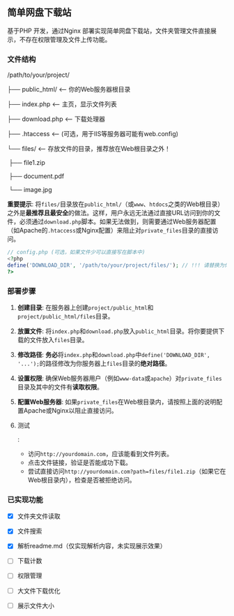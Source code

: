 ## 简单网盘下载站

基于PHP 开发，通过Nginx 部署实现简单网盘下载站，文件夹管理文件直接展示，不存在权限管理及文件上传功能。

### 文件结构

/path/to/your/project/

├── public_html/   <-- 你的Web服务器根目录

├── index.php         <-- 主页，显示文件列表

├── download.php      <-- 下载处理器

├── .htaccess         <-- (可选，用于IIS等服务器可能有web.config)

└── files/         <-- 存放文件的目录，推荐放在Web根目录之外！

​    ├── file1.zip

​    ├── document.pdf

​    └── image.jpg



   

**重要提示**: 将`files/`目录放在`public_html/`（或`www`、`htdocs`之类的Web根目录）之外是**最推荐且最安全**的做法。这样，用户永远无法通过直接URL访问到你的文件，必须通过`download.php`脚本。如果无法做到，则需要通过Web服务器配置（如Apache的`.htaccess`或Nginx配置）来阻止对`private_files`目录的直接访问。

```php
// config.php (可选，如果文件少可以直接写在脚本中)
<?php
define('DOWNLOAD_DIR', '/path/to/your/project/files/'); // !!! 请替换为你的实际文件路径，确保Web服务器用户有读取权限
?>
```

### 部署步骤

1. **创建目录**: 在服务器上创建`project/public_html`和`project/public_html/files`目录。

2. **放置文件**: 将`index.php`和`download.php`放入`public_html`目录。将你要提供下载的文件放入`files`目录。

3. **修改路径**: **务必**将`index.php`和`download.php`中`define('DOWNLOAD_DIR', '...');`的路径修改为你服务器上`files`目录的**绝对路径**。

4. **设置权限**: 确保Web服务器用户（例如`www-data`或`apache`）对`private_files`目录及其中的文件有**读取权限**。

5. **配置Web服务器**: 如果`private_files`在Web根目录内，请按照上面的说明配置Apache或Nginx以阻止直接访问。

6. 测试

   :

   - 访问`http://yourdomain.com`，应该能看到文件列表。
   - 点击文件链接，验证是否能成功下载。
   - 尝试直接访问`http://yourdomain.com?path=files/file1.zip`（如果它在Web根目录内），检查是否被拒绝访问。

### 已实现功能

- [x] 文件夹文件读取
- [x] 文件搜索
- [x] 解析readme.md（仅实现解析内容，未实现展示效果）
- [ ] 下载计数
- [ ]  权限管理
- [ ] 大文件下载优化
- [ ] 展示文件大小

